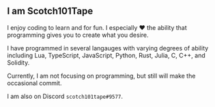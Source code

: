 ## I am Scotch101Tape

I enjoy coding to learn and for fun. I especially :heart: the ability that programming gives you to create what you desire.

I have programmed in several langauges with varying degrees of ability including Lua, TypeScript, JavaScript, Python, Rust, Julia, C, C++, and Solidity.

Currently, I am not focusing on programming, but still will make the occasional commit.

I am also on Discord `scotch101tape#9577`.

